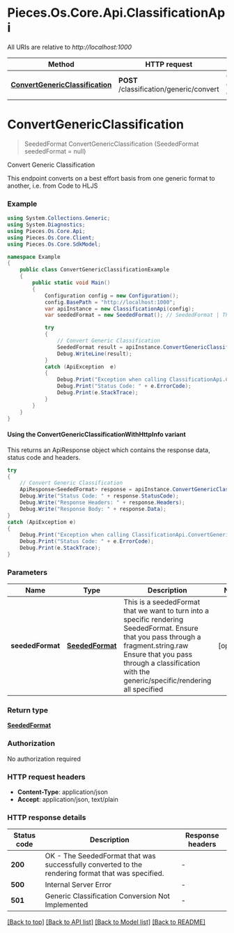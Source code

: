 # Pieces.Os.Core.Api.ClassificationApi

All URIs are relative to *http://localhost:1000*

| Method | HTTP request | Description |
|--------|--------------|-------------|
| [**ConvertGenericClassification**](ClassificationApi.md#convertgenericclassification) | **POST** /classification/generic/convert | Convert Generic Classification |

<a id="convertgenericclassification"></a>
# **ConvertGenericClassification**
> SeededFormat ConvertGenericClassification (SeededFormat seededFormat = null)

Convert Generic Classification

This endpoint converts on a best effort basis from one generic format to another, i.e. from Code to HLJS 

### Example
```csharp
using System.Collections.Generic;
using System.Diagnostics;
using Pieces.Os.Core.Api;
using Pieces.Os.Core.Client;
using Pieces.Os.Core.SdkModel;

namespace Example
{
    public class ConvertGenericClassificationExample
    {
        public static void Main()
        {
            Configuration config = new Configuration();
            config.BasePath = "http://localhost:1000";
            var apiInstance = new ClassificationApi(config);
            var seededFormat = new SeededFormat(); // SeededFormat | This is a seededFormat that we want to turn into a specific rendering SeededFormat.  Ensure that you pass through a fragment.string.raw  Ensure that you pass through a classification with the generic/specific/rendering all specified  (optional) 

            try
            {
                // Convert Generic Classification
                SeededFormat result = apiInstance.ConvertGenericClassification(seededFormat);
                Debug.WriteLine(result);
            }
            catch (ApiException  e)
            {
                Debug.Print("Exception when calling ClassificationApi.ConvertGenericClassification: " + e.Message);
                Debug.Print("Status Code: " + e.ErrorCode);
                Debug.Print(e.StackTrace);
            }
        }
    }
}
```

#### Using the ConvertGenericClassificationWithHttpInfo variant
This returns an ApiResponse object which contains the response data, status code and headers.

```csharp
try
{
    // Convert Generic Classification
    ApiResponse<SeededFormat> response = apiInstance.ConvertGenericClassificationWithHttpInfo(seededFormat);
    Debug.Write("Status Code: " + response.StatusCode);
    Debug.Write("Response Headers: " + response.Headers);
    Debug.Write("Response Body: " + response.Data);
}
catch (ApiException e)
{
    Debug.Print("Exception when calling ClassificationApi.ConvertGenericClassificationWithHttpInfo: " + e.Message);
    Debug.Print("Status Code: " + e.ErrorCode);
    Debug.Print(e.StackTrace);
}
```

### Parameters

| Name | Type | Description | Notes |
|------|------|-------------|-------|
| **seededFormat** | [**SeededFormat**](SeededFormat.md) | This is a seededFormat that we want to turn into a specific rendering SeededFormat.  Ensure that you pass through a fragment.string.raw  Ensure that you pass through a classification with the generic/specific/rendering all specified  | [optional]  |

### Return type

[**SeededFormat**](SeededFormat.md)

### Authorization

No authorization required

### HTTP request headers

 - **Content-Type**: application/json
 - **Accept**: application/json, text/plain


### HTTP response details
| Status code | Description | Response headers |
|-------------|-------------|------------------|
| **200** | OK - The SeededFormat that was successfully converted to the rendering format that was specified. |  -  |
| **500** | Internal Server Error |  -  |
| **501** | Generic Classification Conversion Not Implemented |  -  |

[[Back to top]](#) [[Back to API list]](../README.md#documentation-for-api-endpoints) [[Back to Model list]](../README.md#documentation-for-models) [[Back to README]](../README.md)

